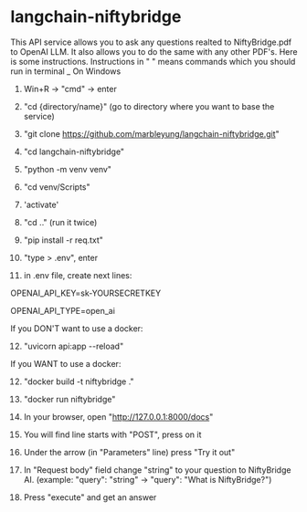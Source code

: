 # langchain-niftybridge
This API service allows you to ask any questions realted to NiftyBridge.pdf to OpenAI LLM. It also allows you to do the same with any other PDF's.
Here is some instructions. Instructions in " " means commands which you should run in terminal
_
On Windows
1. Win+R -> "cmd" -> enter
2. "cd {directory/name}" (go to directory where you want to base the service)
3. "git clone https://github.com/marbleyung/langchain-niftybridge.git"
4. "cd langchain-niftybridge"
5. "python -m venv venv"
6. "cd venv/Scripts"
7. 'activate'
8. "cd .." (run it twice)
9. "pip install -r req.txt"
10. "type > .env", enter

11. in .env file, create next lines:

OPENAI_API_KEY=sk-YOURSECRETKEY

OPENAI_API_TYPE=open_ai

If you DON'T want to use a docker:

12. "uvicorn api:app --reload"

If you WANT to use a docker:

12. "docker build -t niftybridge ."

13. "docker run niftybridge"


15. In your browser, open "http://127.0.0.1:8000/docs"
16. You will find line starts with "POST", press on it
17. Under the arrow (in "Parameters" line) press "Try it out"
18. In "Request body" field change "string" to your question to NiftyBridge AI. 
(example: "query": "string" -> "query": "What is NiftyBridge?")
19. Press "execute" and get an answer
